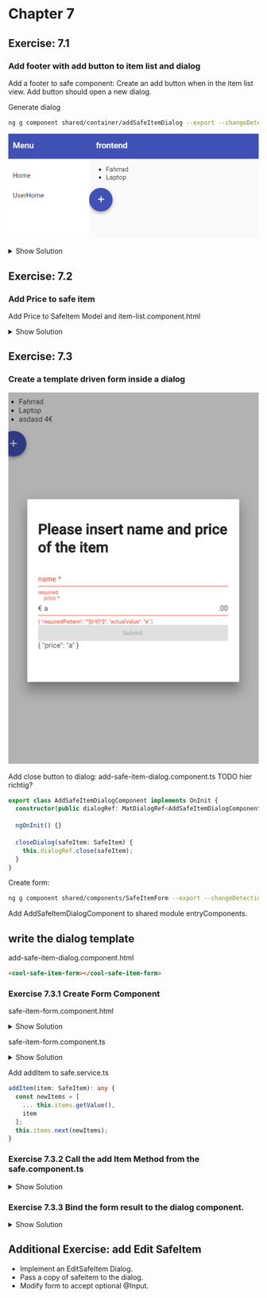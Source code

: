 # Chapter 7

## Exercise: 7.1

### Add footer with add button to item list and dialog

Add a footer to safe component:
Create an add button when in the item list view.
Add button should open a new dialog.

Generate dialog

```bash
ng g component shared/container/addSafeItemDialog --export --changeDetection OnPush
```

![71](screenshots/71.PNG)

<details><summary>Show Solution</summary>
<p>
safe.component.html
</p>

```html
<footer>
  <button mat-fab color="primary" (click)="onAddSafeItem($event)" >
     <mat-icon aria-label="Example icon-button with a add icon">add</mat-icon>
  </button>
</footer>
```

safe.component.scss

```css
:host {
  display: flex;
  flex-direction: column;
}

cool-item-list {
  flex: 1;
}
```

safe.component.ts

```typescript
  ...
  constructor(
    private activatedRoute: ActivatedRoute,
    private service: SafeService,
    private dialog: MatDialog,
  ) { }

  ...

  onAddSafeItem(event) {
    const dialogRef = this.dialog.open(AddSafeItemDialogComponent, {
      height: '400px',
      width: '600px',
    });
  }
```

</details>

## Exercise: 7.2

### Add Price to safe item

Add Price to SafeItem Model and item-list.component.html

<details><summary>Show Solution</summary>

```html
<ul>
  <li *ngFor="let item of items">{{item?.name}}
    <span *ngIf="item!.price">
      {{item!.price}}€
    </span>
  </li>
</ul>
```

</details>

## Exercise: 7.3

### Create a template driven form inside a dialog

![73](screenshots/73.PNG)

Add close button to dialog:
add-safe-item-dialog.component.ts TODO hier richtig?

```typescript
export class AddSafeItemDialogComponent implements OnInit {
  constructor(public dialogRef: MatDialogRef<AddSafeItemDialogComponent>) {}

  ngOnInit() {}

  closeDialog(safeItem: SafeItem) {
    this.dialogRef.close(safeItem);
  }
}
```

Create form:

```bash
ng g component shared/components/SafeItemForm --export --changeDetection OnPush
```

Add AddSafeItemDialogComponent to shared module entryComponents.

## write the dialog template

add-safe-item-dialog.component.html

```html
<cool-safe-item-form></cool-safe-item-form>
```

### Exercise 7.3.1 Create Form Component

safe-item-form.component.html

<details><summary>Show Solution</summary>
<p>

```html
<h1>Please insert name and price of the item</h1>
<form (ngSubmit)="onSubmit()" #safeitemForm="ngForm">
  <div>
    <mat-form-field>
      <input autocomplete="section-item name" #name="ngModel" matInput placeholder="name" required aria-required="true" [(ngModel)]="model.name" type="text"
        name="name" class="form-control" id="name">
      <mat-error *ngIf="(name.invalid || !name.pristine) && name.getError('required')">required</mat-error>
    </mat-form-field>
    <mat-form-field>
      <input autocomplete="section-item price" #price="ngModel" matInput required placeholder="price" pattern="[0-9]*" aria-required="true" [(ngModel)]="model.price"
        type="text" name="price" class="form-control" id="price">
      <span matPrefix>€&nbsp;</span>
      <span matSuffix>.00</span>
      <mat-error *ngIf="(price.invalid || !price.pristine) && price.getError('required')">required</mat-error>
      <mat-error *ngIf="price.invalid || !price.pristine ">{{price.getError('pattern') | json}}</mat-error>
    </mat-form-field>
    <button [disabled]="!safeitemForm.form.valid" mat-raised-button color="primary" type="submit">Submit</button>
  </div>
  {{ model | json }}
</form>
```

</p>
</details>

safe-item-form.component.ts

<details><summary>Show Solution</summary>
<p>

```typescript
import {
  Component,
  EventEmitter,
  OnInit,
  ChangeDetectionStrategy,
  Input,
  Output
} from "@angular/core";
import { SafeItem } from "src/app/core";

@Component({
  selector: "cool-safe-item-form",
  templateUrl: "./safe-item-form.component.html",
  styleUrls: ["./safe-item-form.component.scss"],
  changeDetection: ChangeDetectionStrategy.OnPush
})
export class SafeItemFormComponent implements OnInit {
  @Output()
  result: EventEmitter<SafeItem> = new EventEmitter();
  model = <SafeItem>{};

  constructor() {}

  ngOnInit() {}

  onSubmit() {
    this.result.emit(this.model);
  }

  // TODO: Remove this when we're done
  get diagnostic() {
    return JSON.stringify(this.model);
  }
}
```

</p>
</details>

Add addItem to safe.service.ts

```typescript
addItem(item: SafeItem): any {
  const newItems = [
    ... this.items.getValue(),
    item
  ];
  this.items.next(newItems);
}
```

### Exercise 7.3.2 Call the add Item Method from the safe.component.ts

<details><summary>Show Solution</summary>
<p>

safe.component.ts

```typescript
onAddSafeItem(event) {
  const dialogRef = this.dialog.open(AddSafeItemDialogComponent, {
    height: '400px',
    width: '600px',
  });
  dialogRef.afterClosed().subscribe(result => {
    console.log(`Dialog result: ${result}`);
    if (result) {
      this.service.addItem(result);
    }
  });
}
```

</p>
</details>

### Exercise 7.3.3 Bind the form result to the dialog component.

<details><summary>Show Solution</summary>
<p>

add-safe-item-dialog.component.html

```html
<cool-safe-item-form (result)="closeDialog($event)"></cool-safe-item-form>
```

</p>
</details>

## Additional Exercise: add Edit SafeItem

- Implement an EditSafeItem Dialog.
- Pass a copy of safeitem to the dialog.
- Modify form to accept optional @Input.
